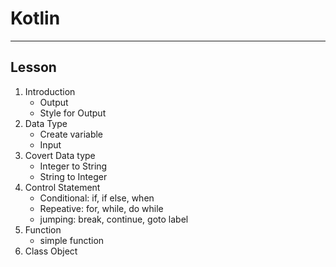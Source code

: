 # Kotlin

***

## Lesson
1. Introduction
    - Output
    - Style for Output
2. Data Type
    - Create variable
    - Input
3. Covert Data type
    - Integer to String
    - String to Integer
4. Control Statement
    - Conditional: if, if else, when
    - Repeative: for, while, do while
    - jumping: break, continue, goto label
5. Function
    - simple function
6. Class Object
